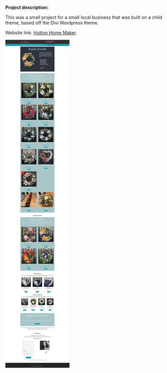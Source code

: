 **Project description:**

This was a small project for a small local business that was built on a child theme, based off the Divi Wordpress theme.

Website link: [Hutton Home Maker](https://www.huttonhomemaker.co.uk/).

<img src="images/huttonhomemaker-thumb.jpg?raw=true"/>
